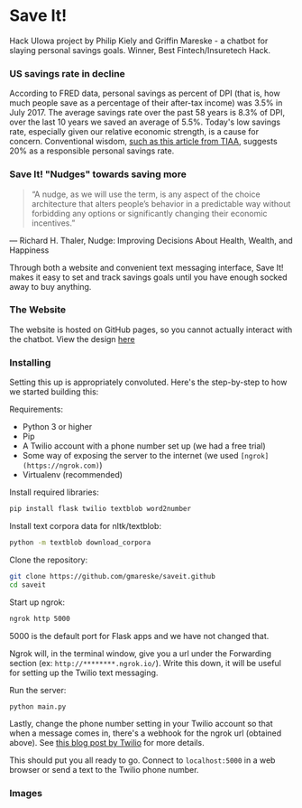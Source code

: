 # Save It!
Hack UIowa project by Philip Kiely and Griffin Mareske - a chatbot for slaying personal savings goals. Winner, Best Fintech/Insuretech Hack.

### US savings rate in decline
According to FRED data, personal savings as percent of DPI (that is, how much people save as a percentage of their after-tax income) was 3.5% in July 2017.
The average savings rate over the past 58 years is 8.3% of DPI, over the last 10 years we saved an average of 5.5%. Today's low savings rate, especially given our relative economic strength, is a cause for concern.
Conventional wisdom, [such as this article from TIAA](https://www.tiaa.org/public/offer/insights/starting-out/how-much-of-my-income-should-i-save-every-month), suggests 20% as a responsible personal savings rate.

### Save It! "Nudges" towards saving more
> “A nudge, as we will use the term, is any aspect of the choice architecture that alters people’s behavior in a predictable way without forbidding any options or significantly changing their economic incentives.”

― Richard H. Thaler, Nudge: Improving Decisions About Health, Wealth, and Happiness

Through both a website and convenient text messaging interface, Save It! makes it easy to set and track savings goals until you have enough socked away to buy anything.

### The Website
The website is hosted on GitHub pages, so you cannot actually interact with the chatbot. View the design [here](GRIFFIN)

### Installing
Setting this up is appropriately convoluted. Here's the step-by-step to how we started building this:

Requirements:
* Python 3 or higher
* Pip
* A Twilio account with a phone number set up (we had a free trial)
* Some way of exposing the server to the internet (we used ```[ngrok](https://ngrok.com)```)
* Virtualenv (recommended)

Install required libraries:

```bash
pip install flask twilio textblob word2number
```

Install text corpora data for nltk/textblob:

```bash
python -m textblob download_corpora
```

Clone the repository:

```bash
git clone https://github.com/gmareske/saveit.github
cd saveit
```

Start up ngrok:

```bash
ngrok http 5000
```
5000 is the default port for Flask apps and we have not changed that.

Ngrok will, in the terminal window, give you a url under the Forwarding section (ex: ```http://********.ngrok.io/```).
Write this down, it will be useful for setting up the Twilio text messaging.

Run the server:
```bash
python main.py
```

Lastly, change the phone number setting in your Twilio account so that when a message comes in, there's a webhook for the ngrok url (obtained above). 
See [this blog post by Twilio](https://www.twilio.com/blog/2016/09/how-to-receive-and-respond-to-a-text-message-with-python-flask-and-twilio.html) for more details.

This should put you all ready to go. Connect to ```localhost:5000``` in a web browser or send a text to the Twilio phone number.

### Images
